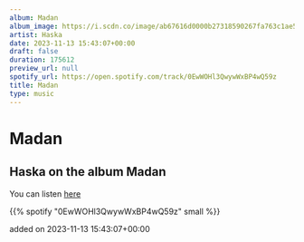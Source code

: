 ```yaml
---
album: Madan
album_image: https://i.scdn.co/image/ab67616d0000b27318590267fa763c1ae5100f87
artist: Haska
date: 2023-11-13 15:43:07+00:00
draft: false
duration: 175612
preview_url: null
spotify_url: https://open.spotify.com/track/0EwWOHl3QwywWxBP4wQ59z
title: Madan
type: music
---
```



# Madan

## Haska on the album Madan

You can listen [here](https://open.spotify.com/track/0EwWOHl3QwywWxBP4wQ59z)

{{% spotify "0EwWOHl3QwywWxBP4wQ59z" small %}}

added on 2023-11-13 15:43:07+00:00
